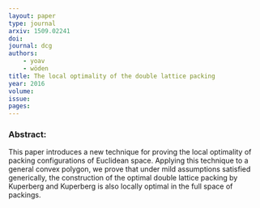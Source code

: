 ```yaml
---
layout: paper
type: journal
arxiv: 1509.02241
doi: 
journal: dcg
authors:
    - yoav 
    - wöden
title: The local optimality of the double lattice packing
year: 2016
volume: 
issue: 
pages: 
---
```

### Abstract:

This paper introduces a new technique for proving the local optimality of packing configurations of Euclidean space. Applying this technique to a general convex polygon, we prove that under mild assumptions satisfied generically, the construction of the optimal double lattice packing by Kuperberg and Kuperberg is also locally optimal in the full space of packings.